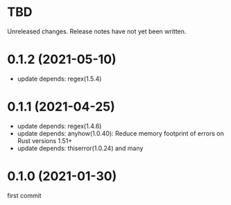 TBD
===
Unreleased changes. Release notes have not yet been written.

0.1.2 (2021-05-10)
=====

* update depends: regex(1.5.4)

0.1.1 (2021-04-25)
=====

* update depends: regex(1.4.6)
* update depends: anyhow(1.0.40): Reduce memory footprint of errors on Rust versions 1.51+
* update depends: thiserror(1.0.24) and many

0.1.0 (2021-01-30)
=====

first commit
